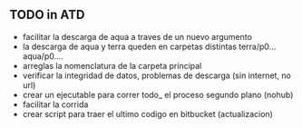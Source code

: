 
## TODO in ATD

* facilitar la descarga de aqua a traves de un nuevo argumento
* la descarga de aqua y terra queden en carpetas distintas terra/p0... aqua/p0....
* arreglas la nomenclatura de la carpeta principal
* verificar la integridad de datos, problemas de descarga (sin internet, no url)
* crear un ejecutable para correr todo_ el proceso segundo plano (nohub)
* facilitar la corrida
* crear script para traer el ultimo codigo en bitbucket (actualizacion)
